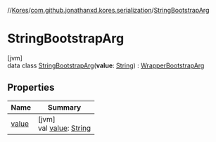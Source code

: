 //[Kores](../../../index.md)/[com.github.jonathanxd.kores.serialization](../index.md)/[StringBootstrapArg](index.md)

# StringBootstrapArg

[jvm]\
data class [StringBootstrapArg](index.md)(**value**: [String](https://kotlinlang.org/api/latest/jvm/stdlib/kotlin/-string/index.html)) : [WrapperBootstrapArg](../-wrapper-bootstrap-arg/index.md)

## Properties

| Name | Summary |
|---|---|
| [value](value.md) | [jvm]<br>val [value](value.md): [String](https://kotlinlang.org/api/latest/jvm/stdlib/kotlin/-string/index.html) |
